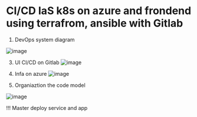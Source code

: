 # CI/CD IaS k8s on azure and frondend  using terrafrom, ansible with Gitlab
1. DevOps system diagram

  ![image](https://github.com/Nadh2413/CICD-k8s-combine-terraform-ansible-gitlab/assets/117442476/631bf61f-e828-440b-80c4-b408ecb62895)




   
3. UI CI/CD on Gitlab
![image](https://github.com/Nadh2413/CICD-k8s-combine-terraform-ansible-gitlab/assets/117442476/d58b37e2-1844-4ef0-8062-b208cc33a0e9)

4. Infa on azure
   ![image](https://github.com/Nadh2413/CICD-k8s-combine-terraform-ansible-gitlab/assets/117442476/bb7bf920-3862-4d82-86ef-3c337aa9a7f2)

5. Organiaztion the code model


  ![image](https://github.com/Nadh2413/CICD-k8s-combine-terraform-ansible-gitlab/assets/117442476/36a63778-10b4-46db-8a49-7a17e7177ced)


!!! Master deploy service and app


 
